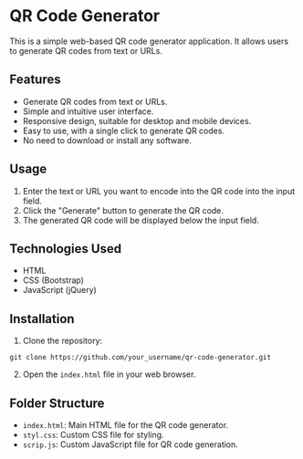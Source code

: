
# QR Code Generator

This is a simple web-based QR code generator application. It allows users to generate QR codes from text or URLs.

## Features

- Generate QR codes from text or URLs.
- Simple and intuitive user interface.
- Responsive design, suitable for desktop and mobile devices.
- Easy to use, with a single click to generate QR codes.
- No need to download or install any software.

## Usage

1. Enter the text or URL you want to encode into the QR code into the input field.
2. Click the "Generate" button to generate the QR code.
3. The generated QR code will be displayed below the input field.

## Technologies Used

- HTML
- CSS (Bootstrap)
- JavaScript (jQuery)

## Installation

1. Clone the repository:

```
git clone https://github.com/your_username/qr-code-generator.git
```

2. Open the `index.html` file in your web browser.

## Folder Structure

- `index.html`: Main HTML file for the QR code generator.
- `styl.css`: Custom CSS file for styling.
- `scrip.js`: Custom JavaScript file for QR code generation.

